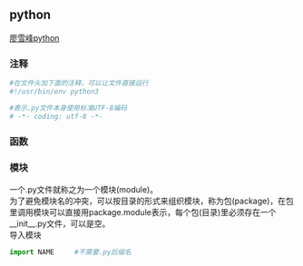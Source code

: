 python
------
[廖雪峰python](http://www.liaoxuefeng.com/wiki/0014316089557264a6b348958f449949df42a6d3a2e542c000)
### 注释
```python
#在文件头加下面的注释，可以让文件直接运行
#!/usr/bin/env python3

#表示.py文件本身使用标准UTF-8编码  
# -*- coding: utf-8 -*-
```
### 函数
### 模块
一个.py文件就称之为一个模块(module)。  
为了避免模块名的冲突，可以按目录的形式来组织模块，称为包(package)，在包里调用模块可以直接用package.module表示，每个包(目录)里必须存在一个__init__.py文件，可以是空。  
导入模块
```python
import NAME     #不需要.py后缀名
```
